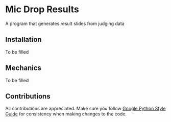 # Mic Drop Results
A program that generates result slides from judging data

## Installation
To be filled

## Mechanics
To be filled

## Contributions
All contributions are appreciated. Make sure you follow [Google Python Style Guide](https://google.github.io/styleguide/pyguide.html) for consistency when making changes to the code.
